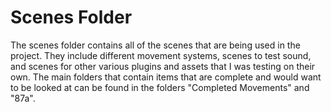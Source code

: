 # Scenes Folder

The scenes folder contains all of the scenes that are being used in the project. They include different movement systems,
scenes to test sound, and scenes for other various plugins and assets that I was testing on their own. The main folders that contain
items that are complete and would want to be looked at can be found in the folders "Completed Movements" and "87a".
